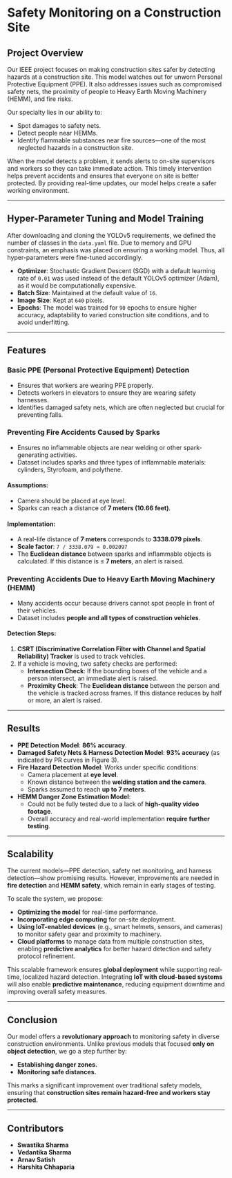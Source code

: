 # Safety Monitoring on a Construction Site

## Project Overview
Our IEEE project focuses on making construction sites safer by detecting hazards at a construction site. This model watches out for unworn Personal Protective Equipment (PPE). It also addresses issues such as compromised safety nets, the proximity of people to Heavy Earth Moving Machinery (HEMM), and fire risks. 

Our specialty lies in our ability to:
- Spot damages to safety nets.
- Detect people near HEMMs.
- Identify flammable substances near fire sources—one of the most neglected hazards in a construction site.

When the model detects a problem, it sends alerts to on-site supervisors and workers so they can take immediate action. This timely intervention helps prevent accidents and ensures that everyone on site is better protected. By providing real-time updates, our model helps create a safer working environment.

---

## Hyper-Parameter Tuning and Model Training
After downloading and cloning the YOLOv5 requirements, we defined the number of classes in the `data.yaml` file. Due to memory and GPU constraints, an emphasis was placed on ensuring a working model. Thus, all hyper-parameters were fine-tuned accordingly.

- **Optimizer**: Stochastic Gradient Descent (SGD) with a default learning rate of `0.01` was used instead of the default YOLOv5 optimizer (Adam), as it would be computationally expensive.
- **Batch Size**: Maintained at the default value of `16`.
- **Image Size**: Kept at `640` pixels.
- **Epochs**: The model was trained for `90` epochs to ensure higher accuracy, adaptability to varied construction site conditions, and to avoid underfitting.

---

## Features
### Basic PPE (Personal Protective Equipment) Detection
- Ensures that workers are wearing PPE properly.
- Detects workers in elevators to ensure they are wearing safety harnesses.
- Identifies damaged safety nets, which are often neglected but crucial for preventing falls.

### Preventing Fire Accidents Caused by Sparks
- Ensures no inflammable objects are near welding or other spark-generating activities.
- Dataset includes sparks and three types of inflammable materials: cylinders, Styrofoam, and polythene.

#### Assumptions:
- Camera should be placed at eye level.
- Sparks can reach a distance of **7 meters (10.66 feet)**.

#### Implementation:
- A real-life distance of **7 meters** corresponds to **3338.079 pixels**.
- **Scale factor**: `7 / 3338.079 ≈ 0.002097`
- The **Euclidean distance** between sparks and inflammable objects is calculated. If this distance is ≤ **7 meters**, an alert is raised.

### Preventing Accidents Due to Heavy Earth Moving Machinery (HEMM)
- Many accidents occur because drivers cannot spot people in front of their vehicles.
- Dataset includes **people and all types of construction vehicles**.

#### Detection Steps:
1. **CSRT (Discriminative Correlation Filter with Channel and Spatial Reliability) Tracker** is used to track vehicles.
2. If a vehicle is moving, two safety checks are performed:
   - **Intersection Check**: If the bounding boxes of the vehicle and a person intersect, an immediate alert is raised.
   - **Proximity Check**: The **Euclidean distance** between the person and the vehicle is tracked across frames. If this distance reduces by half or more, an alert is raised.

---

## Results
- **PPE Detection Model**: **86% accuracy**.
- **Damaged Safety Nets & Harness Detection Model**: **93% accuracy** (as indicated by PR curves in Figure 3).
- **Fire Hazard Detection Model**: Works under specific conditions:
  - Camera placement at **eye level**.
  - Known distance between the **welding station and the camera**.
  - Sparks assumed to reach **up to 7 meters**.
- **HEMM Danger Zone Estimation Model**:
  - Could not be fully tested due to a lack of **high-quality video footage**.
  - Overall accuracy and real-world implementation **require further testing**.

---

## Scalability
The current models—PPE detection, safety net monitoring, and harness detection—show promising results. However, improvements are needed in **fire detection** and **HEMM safety**, which remain in early stages of testing. 

To scale the system, we propose:
- **Optimizing the model** for real-time performance.
- **Incorporating edge computing** for on-site deployment.
- **Using IoT-enabled devices** (e.g., smart helmets, sensors, and cameras) to monitor safety gear and proximity to machinery.
- **Cloud platforms** to manage data from multiple construction sites, enabling **predictive analytics** for better hazard detection and safety protocol refinement.

This scalable framework ensures **global deployment** while supporting real-time, localized hazard detection. Integrating **IoT with cloud-based systems** will also enable **predictive maintenance**, reducing equipment downtime and improving overall safety measures.

---

## Conclusion
Our model offers a **revolutionary approach** to monitoring safety in diverse construction environments. Unlike previous models that focused **only on object detection**, we go a step further by:

- **Establishing danger zones.**
- **Monitoring safe distances.**

This marks a significant improvement over traditional safety models, ensuring that **construction sites remain hazard-free and workers stay protected.**

---

## Contributors
- **Swastika Sharma**
- **Vedantika Sharma**
- **Arnav Satish**
- **Harshita Chhaparia**

